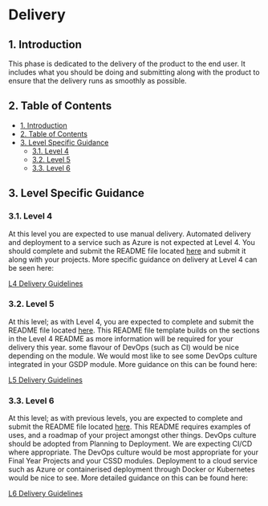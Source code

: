 # Delivery <!-- omit in toc -->

## 1. Introduction

This phase is dedicated to the delivery of the product to the end user. It includes what you should be doing and submitting along with the product to ensure that the delivery runs as smoothly as possible.

## 2. Table of Contents

- [1. Introduction](#1-introduction)
- [2. Table of Contents](#2-table-of-contents)
- [3. Level Specific Guidance](#3-level-specific-guidance)
  - [3.1. Level 4](#31-level-4)
  - [3.2. Level 5](#32-level-5)
  - [3.3. Level 6](#33-level-6)

## 3. Level Specific Guidance

### 3.1. Level 4

At this level you are expected to use manual delivery. Automated delivery and deployment to a service such as Azure is not expected at Level 4. You should complete and submit the README file located [here](L4-README-Template.md) and submit it along with your projects. More specific guidance on delivery at Level 4 can be seen here:

[L4 Delivery Guidelines](level-4/level-4-delivery-guidelines.md)

### 3.2. Level 5

At this level; as with Level 4, you are expected to complete and submit the README file located [here](L5-README-Template.md). This README file template builds on the sections in the Level 4 README as more information will be required for your delivery this year. some flavour of DevOps (such as CI) would be nice depending on the module. We would most like to see some DevOps culture integrated in your GSDP module. More guidance on this can be found here:

[L5 Delivery Guidelines](level-5/level-5-delivery-guidelines.md)

### 3.3. Level 6

At this level; as with previous levels, you are expected to complete and submit the README file located [here](L6-README-Template.md). This README requires examples of uses, and a roadmap of your project amongst other things. DevOps culture should be adopted from Planning to Deployment. We are expecting CI/CD where appropriate. The DevOps culture would be most appropriate for your Final Year Projects and your CSSD modules. Deployment to a cloud service such as Azure or containerised deployment through Docker or Kubernetes would be nice to see. More detailed guidance on this can be found here:

[L6 Delivery Guidelines](level-6/level-6-delivery-guidelines.md)
